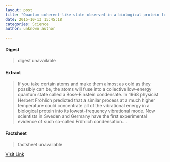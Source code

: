 ```yaml
---
layout: post
title: "Quantum coherent-like state observed in a biological protein for the first time"
date: 2015-10-13 15:45:18
categories: Science
author: unknown author

---
```



#### Digest
>digest unavailable

#### Extract
>If you take certain atoms and make them almost as cold as they possibly can be, the atoms will fuse into a collective low-energy quantum state called a Bose-Einstein condensate. In 1968 physicist Herbert Fröhlich predicted that a similar process at a much higher temperature could concentrate all of the vibrational energy in a biological protein into its lowest-frequency vibrational mode. Now scientists in Sweden and Germany have the first experimental evidence of such so-called Fröhlich condensation....

#### Factsheet
>factsheet unavailable

[Visit Link](http://phys.org/news/2015-10-quantum-coherent-like-state-biological-protein.html)


